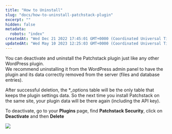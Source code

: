 ```yaml
---
title: "How to Uninstall"
slug: "docs/how-to-uninstall-patchstack-plugin"
excerpt: ""
hidden: false
metadata: 
  robots: "index"
createdAt: "Wed Dec 21 2022 17:45:01 GMT+0000 (Coordinated Universal Time)"
updatedAt: "Wed May 10 2023 12:25:03 GMT+0000 (Coordinated Universal Time)"
---
```

You can deactivate and uninstall the Patchstack plugin just like any other WordPress plugin.  
We recommend uninstalling it from the WordPress admin panel to have the plugin and its data correctly removed from the server (files and database entries).

After successful deletion, the \*\_options table will be the only table that keeps the plugin settings data. So the next time you install Patchstack on the same site, your plugin data will be there again (including the API key).

To deactivate, go to your **Plugins** page, find **Patchstack Security**, click on **Deactivate** and then **Delete**

![](@images/6e81bdf-Patchstack_delete_plugin.jpg)
